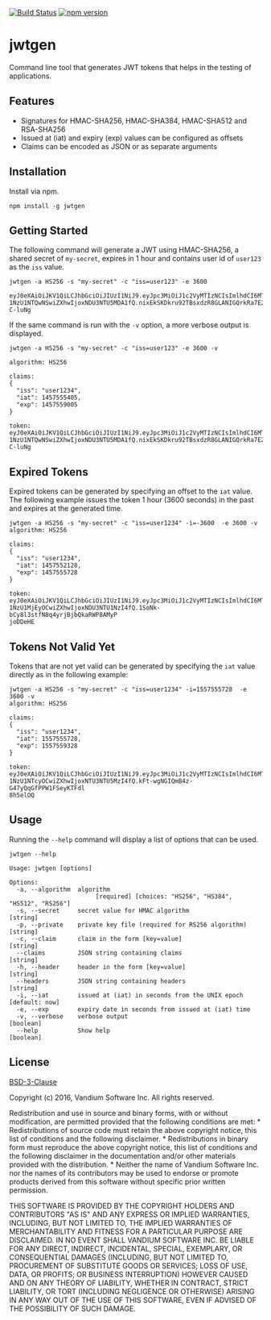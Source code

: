 [![Build Status](https://travis-ci.org/vandium-io/jwtgen.svg?branch=master)](https://travis-ci.org/vandium-io/jwtgen)
[![npm version](https://badge.fury.io/js/jwtgen.svg)](https://badge.fury.io/js/jwtgen)

# jwtgen

Command line tool that generates JWT tokens that helps in the testing of applications.

## Features
* Signatures for HMAC-SHA256, HMAC-SHA384, HMAC-SHA512 and RSA-SHA256
* Issued at (iat) and expiry (exp) values can be configured as offsets
* Claims can be encoded as JSON or as separate arguments

## Installation

Install via npm.

	npm install -g jwtgen

## Getting Started

The following command will generate a JWT using HMAC-SHA256, a shared secret of `my-secret`, expires in 1 hour and contains user id of `user123` as the `iss` value.

```
jwtgen -a HS256 -s "my-secret" -c "iss=user123" -e 3600

eyJ0eXAiOiJKV1QiLCJhbGciOiJIUzI1NiJ9.eyJpc3MiOiJ1c2VyMTIzNCIsImlhdCI6MTQ
1NzU1NTQwNSwiZXhwIjoxNDU3NTU5MDA1fQ.nixEkSKDkru92TBsxdzR8GLANIGQrkRa7E21
C-luNg
```

If the same command is run with the `-v` option, a more verbose output is displayed.

```
jwtgen -a HS256 -s "my-secret" -c "iss=user123" -e 3600 -v

algorithm: HS256

claims:
{
  "iss": "user1234",
  "iat": 1457555405,
  "exp": 1457559005
}

token:
eyJ0eXAiOiJKV1QiLCJhbGciOiJIUzI1NiJ9.eyJpc3MiOiJ1c2VyMTIzNCIsImlhdCI6MTQ
1NzU1NTQwNSwiZXhwIjoxNDU3NTU5MDA1fQ.nixEkSKDkru92TBsxdzR8GLANIGQrkRa7E21
C-luNg
```

## Expired Tokens

Expired tokens can be generated by specifying an offset to the `iat` value. The following example issues the token 1 hour (3600 seconds) in the past and expires at the generated time.

```
jwtgen -a HS256 -s "my-secret" -c "iss=user1234" -i=-3600  -e 3600 -v
algorithm: HS256

claims:
{
  "iss": "user1234",
  "iat": 1457552128,
  "exp": 1457555728
}

token:
eyJ0eXAiOiJKV1QiLCJhbGciOiJIUzI1NiJ9.eyJpc3MiOiJ1c2VyMTIzNCIsImlhdCI6MTQ
1NzU1MjEyOCwiZXhwIjoxNDU3NTU1NzI4fQ.1SoNk-bCy8l3stfN8q4yrjBjbQkaRWP8AMyP
joDDeHE
```

## Tokens Not Valid Yet

Tokens that are not yet valid can be generated by specifying the `iat` value directly as in the following example:

```
jwtgen -a HS256 -s "my-secret" -c "iss=user1234" -i=1557555728  -e 3600 -v
algorithm: HS256

claims:
{
  "iss": "user1234",
  "iat": 1557555728,
  "exp": 1557559328
}

token:
eyJ0eXAiOiJKV1QiLCJhbGciOiJIUzI1NiJ9.eyJpc3MiOiJ1c2VyMTIzNCIsImlhdCI6MTU
1NzU1NTcyOCwiZXhwIjoxNTU3NTU5MzI4fQ.kFt-wgNGIQmB4z-G47yQqGfPPW1FSeyKTFdl
8h5elOQ
```

## Usage

Running the `--help` command will display a list of options that can be used.

```
jwtgen --help

Usage: jwtgen [options]

Options:
  -a, --algorithm  algorithm
                        [required] [choices: "HS256", "HS384", "HS512", "RS256"]
  -s, --secret     secret value for HMAC algorithm                      [string]
  -p, --private    private key file (required for RS256 algorithm)      [string]
  -c, --claim      claim in the form [key=value]                        [string]
  --claims         JSON string containing claims                        [string]
  -h, --header     header in the form [key=value]                       [string]
  --headers        JSON string containing headers                       [string]
  -i, --iat        issued at (iat) in seconds from the UNIX epoch [default: now]
  -e, --exp        expiry date in seconds from issued at (iat) time
  -v, --verbose    verbose output                                      [boolean]
  --help           Show help                                           [boolean]
```

## License

[BSD-3-Clause](https://en.wikipedia.org/wiki/BSD_licenses)

Copyright (c) 2016, Vandium Software Inc.
All rights reserved.

Redistribution and use in source and binary forms, with or without
modification, are permitted provided that the following conditions are met:
    * Redistributions of source code must retain the above copyright
      notice, this list of conditions and the following disclaimer.
    * Redistributions in binary form must reproduce the above copyright
      notice, this list of conditions and the following disclaimer in the
      documentation and/or other materials provided with the distribution.
    * Neither the name of Vandium Software Inc. nor the
      names of its contributors may be used to endorse or promote products
      derived from this software without specific prior written permission.

THIS SOFTWARE IS PROVIDED BY THE COPYRIGHT HOLDERS AND CONTRIBUTORS "AS IS" AND
ANY EXPRESS OR IMPLIED WARRANTIES, INCLUDING, BUT NOT LIMITED TO, THE IMPLIED
WARRANTIES OF MERCHANTABILITY AND FITNESS FOR A PARTICULAR PURPOSE ARE
DISCLAIMED. IN NO EVENT SHALL VANDIUM SOFTWARE INC. BE LIABLE FOR ANY
DIRECT, INDIRECT, INCIDENTAL, SPECIAL, EXEMPLARY, OR CONSEQUENTIAL DAMAGES
(INCLUDING, BUT NOT LIMITED TO, PROCUREMENT OF SUBSTITUTE GOODS OR SERVICES;
LOSS OF USE, DATA, OR PROFITS; OR BUSINESS INTERRUPTION) HOWEVER CAUSED AND
ON ANY THEORY OF LIABILITY, WHETHER IN CONTRACT, STRICT LIABILITY, OR TORT
(INCLUDING NEGLIGENCE OR OTHERWISE) ARISING IN ANY WAY OUT OF THE USE OF THIS
SOFTWARE, EVEN IF ADVISED OF THE POSSIBILITY OF SUCH DAMAGE.
